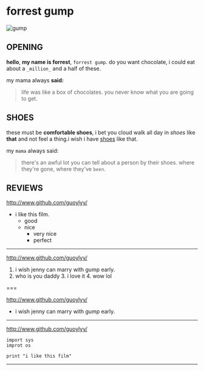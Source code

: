# forrest gump  

![gump](http://a1.att.hudong.com/24/64/01300001178110130097643491565.jpg)


## OPENING

**hello**, **my name is forrest**, `forrest gump`. do you want chocolate, i could eat about a `_million_` and a half of these. 

my mama always **said:** 

> life was like a box of chocolates. 
> you never know what you are going to get.

## SHOES

these must be  **comfortable shoes**, i bet you cloud walk all day in _shoes_ like **that** and not feel a thing.i wish i have [shoes](http://www.taobao.com/) like that. 
    
my `mama` always said: 

> there's an awful lot you can tell about a person by their shoes.
> where they're gone, where they've `been`.

## REVIEWS

<http://www.github.com/guoylyy/>

* i like this film.
    * good
    * nice
        * very nice
        * perfect

---
<http://www.github.com/guoylyy/>

1. i wish jenny can marry with gump early.
2. who is you daddy
    3. i love it
    4. wow lol

===

<http://www.github.com/guoylyy/>

+ i wish jenny can marry with gump early.

* * *


<http://www.github.com/guoylyy/>

```
import sys
improt os

print "i like this film"

```

* * *



